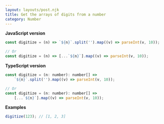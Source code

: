 ```yaml
---
layout: layouts/post.njk
title: Get the arrays of digits from a number
category: Number
---
```


**JavaScript version**

```js
const digitize = (n) => `${n}`.split('').map((v) => parseInt(v, 10));

// Or
const digitize = (n) => [...`${n}`].map((v) => parseInt(v, 10));
```

**TypeScript version**

```js
const digitize = (n: number): number[] =>
	`${n}`.split('').map((v) => parseInt(v, 10));

// Or
const digitize = (n: number): number[] =>
	[...`${n}`].map((v) => parseInt(v, 10));
```

**Examples**

```js
digitize(123); // [1, 2, 3]
```
